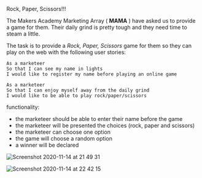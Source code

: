 Rock, Paper, Scissors!!!

The Makers Academy Marketing Array ( **MAMA** ) have asked us to provide a game for them. Their daily grind is pretty tough and they need time to steam a little.

The task is to provide a _Rock, Paper, Scissors_ game for them so they can play on the web with the following user stories:

```
As a marketeer
So that I can see my name in lights
I would like to register my name before playing an online game

As a marketeer
So that I can enjoy myself away from the daily grind
I would like to be able to play rock/paper/scissors
```

functionality:

- the marketeer should be able to enter their name before the game
- the marketeer will be presented the choices (rock, paper and scissors)
- the marketeer can choose one option
- the game will choose a random option
- a winner will be declared

![Screenshot 2020-11-14 at 21 49 31](https://user-images.githubusercontent.com/71889577/99157709-561ab080-26c3-11eb-8ccf-715fd938b55b.png)

![Screenshot 2020-11-14 at 22 42 15](https://user-images.githubusercontent.com/71889577/99158488-24a5e300-26cb-11eb-922a-49be872688f0.png)
